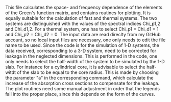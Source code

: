 This file calculates the space- and frequency dependence of the elements of the Green's function matrix, and contains routines for plotting. It is equally suitable for the calculation of fast and thermal systems. The two systems are distinguished with the values of the spectral indices Chi_p1,2 and Chi_d1,2. For a thermal system, one has to select  Chi_p1 = Chi_d1 = 1 and Chi_p2 = Chi_d2 = 0.
The input data are read direclty from my GitHub account, so no local input files are necessary, one only needs to edit the file name to be used. 
Since the code is for the simulation of 1-D systems, the data received, corresponding to a 3-D system, need to be corrected for leakaga in the neglected dimensions. This is performed in the code, one only needs to select the half-width of the system to be simulated by the 1-D slab. For instance for a cylindrical core, it is advisable to select the half-witdt of the slab to be equal to the core radius. This is made by choosing the parameter "a" in the corresponding command, which calculate the increase of the absorption cross sections to compensate for the leakaga. 
The plot routines need some manual adjustment in order that the legends fall into the proper place, since this depends on the form of the curves.
